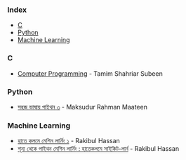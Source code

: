 ### Index

* [C](#c)
* [Python](#python)
* [Machine Learning](#machine-learning)


### C

* [Computer Programming](http://cpbook.subeen.com/p/blog-page.html) - Tamim Shahriar Subeen 


### Python

* [সহজ ভাষায় পাইথন ৩](https://python.maateen.me) - Maksudur Rahman Maateen


### Machine Learning

* [হাতে কলমে মেশিন লার্নিং ১](https://rakibul-hassan.gitbook.io/mlbook-titanic/) - Rakibul Hassan
* [শূন্য থেকে পাইথন মেশিন লার্নিং : হাতেকলমে সাইকিট-লার্ন](https://raqueeb.gitbook.io/scikit-learn/) - Rakibul Hassan
